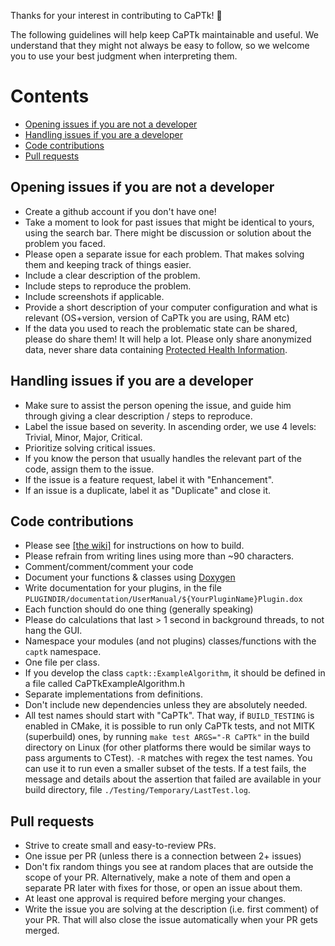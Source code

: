 Thanks for your interest in contributing to CaPTk! 🎉

The following guidelines will help keep CaPTk maintainable and useful. We understand that they might not always be easy to follow, so we welcome you to use your best judgment when interpreting them.

# Contents

- [Opening issues if you are not a developer](#Opening-issues-if-you-are-not-a-developer)
- [Handling issues if you are a developer](#Handling-issues-if-you-are-a-developer)
- [Code contributions](#Code-contributions)
- [Pull requests](#Pull-requests)

## Opening issues if you are not a developer

- Create a github account if you don't have one!
- Take a moment to look for past issues that might be identical to yours, using the search bar. There might be discussion or solution about the problem you faced.
- Please open a separate issue for each problem. That makes solving them and keeping track of things easier.
- Include a clear description of the problem.
- Include steps to reproduce the problem.
- Include screenshots if applicable.
- Provide a short description of your computer configuration and what is relevant (OS+version, version of CaPTk you are using, RAM etc)
- If the data you used to reach the problematic state can be shared, please do share them! It will help a lot. Please only share anonymized data, never share data containing [Protected Health Information](https://en.wikipedia.org/wiki/Protected_health_information).

## Handling issues if you are a developer

- Make sure to assist the person opening the issue, and guide him through giving a clear description / steps to reproduce.
- Label the issue based on severity. In ascending order, we use 4 levels: Trivial, Minor, Major, Critical.
- Prioritize solving critical issues.
- If you know the person that usually handles the relevant part of the code, assign them to the issue.
- If the issue is a feature request, label it with "Enhancement".
- If an issue is a duplicate, label it as "Duplicate" and close it.

## Code contributions

- Please see [[the wiki]](https://github.com/CBICA/CaPTk2.0/wiki/Developer-Guide) for instructions on how to build.
- Please refrain from writing lines using more than ~90 characters.
- Comment/comment/comment your code
- Document your functions & classes using [Doxygen](http://www.doxygen.nl/manual/docblocks.html)
- Write documentation for your plugins, in the file ```PLUGINDIR/documentation/UserManual/${YourPluginName}Plugin.dox``` 
- Each function should do one thing (generally speaking)
- Please do calculations that last > 1 second in background threads, to not hang the GUI.
- Namespace your modules (and not plugins) classes/functions with the ```captk``` namespace.
- One file per class. 
- If you develop the class ```captk::ExampleAlgorithm```, it should be defined in a file called CaPTkExampleAlgorithm.h
- Separate implementations from definitions.
- Don't include new dependencies unless they are absolutely needed.
- All test names should start with "CaPTk". That way, if ```BUILD_TESTING``` is enabled in CMake, it is possible to run only CaPTk tests, and not MITK (superbuild) ones, by running ```make test ARGS="-R CaPTk"``` in the build directory on Linux (for other platforms there would be similar ways to pass arguments to CTest). ```-R``` matches with regex the test names. You can use it to run even a smaller subset of the tests. If a test fails, the message and details about the assertion that failed are available in your build directory, file ```./Testing/Temporary/LastTest.log```.

## Pull requests

- Strive to create small and easy-to-review PRs. 
- One issue per PR (unless there is a connection between 2+ issues)
- Don't fix random things you see at random places that are outside the scope of your PR. Alternatively, make a note of them and open a separate PR later with fixes for those, or open an issue about them.
- At least one approval is required before merging your changes.
- Write the issue you are solving at the description (i.e. first comment) of your PR. That will also close the issue automatically when your PR gets merged.
